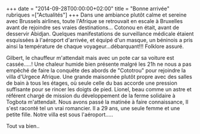 +++
date = "2014-09-28T00:00:00+02:00"
title = "Bonne arrivée"
rubriques =["Actualités"]
+++
Dans une ambiance plutôt calme et sereine avec Brussels airlines,
toute l'Afrique se retrouvait en escale à Bruxelles avant de  rejoindre ses vraies destinations...
Cotonou en était, avant de desservir Abidjan.
Quelques manifestations de surveillance médicale étaient esquissées à l'aéroport d'arrivée, et équipé d'un masque, un béninois a pris ainsi la température de chaque voyageur...débarquant!!! Folklore assuré.

Gilbert, le chauffeur m'attendait mais avec un pote car sa voiture est cassée.....! Une chaleur humide bien présente malgré les 21h ne nous a pas empêché de faire la conquête des abords de "Cototrou" pour rejoindre la villa d'Urgece Afrique. Une grande maisonnée plutôt propre avec des salles de bain à tous les étages, où seule celle du bas accorde une pression suffisante pour se rincer les doigts de pied.
Lionel, beau comme un astre et référent chargé de mission du développement de la ferme solidaire à Togbota m'attendait. Nous avons passé la matinée à faire connaissance, Il s'est raconté tel un vrai romancier. Il a 29 ans, une seule femme et une petite fille.
Notre villa est sous l'aéroport.....

Tout va bien..

